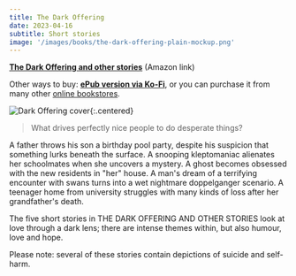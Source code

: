 ```yaml
---
title: The Dark Offering
date: 2023-04-16
subtitle: Short stories
image: '/images/books/the-dark-offering-plain-mockup.png'
---
```


**[The Dark Offering and other stories](https://www.amazon.com/gp/product/B08XS23JDP/ref=dbs_a_def_rwt_bibl_vppi_i1)** (Amazon link)

Other ways to buy: **[ePub version via Ko-Fi](https://ko-fi.com/s/b51bcaacd8)**, or you can purchase it from many other [online bookstores](https://books2read.com/u/bryrxe).

![Dark Offering cover]({{site.baseurl}}/images/books/the-dark-offering-plain-mockup.png){:.centered}

> What drives perfectly nice people to do desperate things?

A father throws his son a birthday pool party, despite his suspicion that something lurks beneath the surface. A snooping kleptomaniac alienates her schoolmates when she uncovers a mystery. A ghost becomes obsessed with the new residents in "her" house. A man's dream of a terrifying encounter with swans turns into a wet nightmare doppelganger scenario. A teenager home from university struggles with many kinds of loss after her grandfather's death.

The five short stories in THE DARK OFFERING AND OTHER STORIES look at love through a dark lens; there are intense themes within, but also humour, love and hope.

Please note: several of these stories contain depictions of suicide and self-harm.
